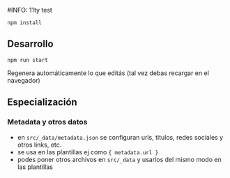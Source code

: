 #INFO: 11ty test

~~~
npm install
~~~

## Desarrollo

~~~
npm run start
~~~

Regenera automáticamente lo que editás (tal vez debas recargar en el navegador)

## Especialización

### Metadata y otros datos

* en `src/_data/metadata.json` se configuran urls, titulos, redes sociales y otros links, etc.
* se usa en las plantillas ej como `{ metadata.url }`
* podes poner otros archivos en `src/_data` y usarlos del mismo modo en las plantillas


